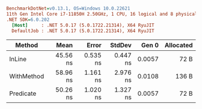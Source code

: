 ``` ini

BenchmarkDotNet=v0.13.1, OS=Windows 10.0.22621
11th Gen Intel Core i7-11850H 2.50GHz, 1 CPU, 16 logical and 8 physical cores
.NET SDK=6.0.202
  [Host]     : .NET 5.0.17 (5.0.1722.21314), X64 RyuJIT
  DefaultJob : .NET 5.0.17 (5.0.1722.21314), X64 RyuJIT


```
|     Method |     Mean |    Error |   StdDev |  Gen 0 | Allocated |
|----------- |---------:|---------:|---------:|-------:|----------:|
|     InLine | 45.56 ns | 0.535 ns | 0.447 ns | 0.0057 |      72 B |
| WithMethod | 58.96 ns | 1.161 ns | 2.976 ns | 0.0108 |     136 B |
|  Predicate | 50.26 ns | 1.020 ns | 1.327 ns | 0.0057 |      72 B |
